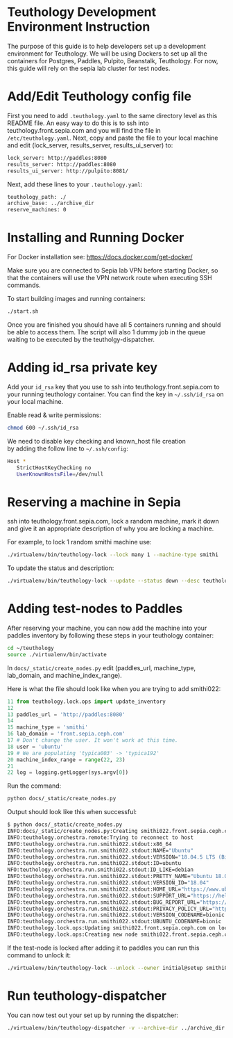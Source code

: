 # Teuthology Development Environment Instruction

The purpose of this guide is to help developers set
up a development environment for Teuthology. We will be using 
Dockers to set up all the containers for
Postgres, Paddles, Pulpito, Beanstalk, Teuthology.
For now, this guide will rely on the sepia lab cluster
for test nodes.

# Add/Edit Teuthology config file

First you need to add `.teuthology.yaml`
to the same directory level as this 
README file. An easy way to do this is to
ssh into teuthology.front.sepia.com and you will
find the file in `/etc/teuthology.yaml`. Next,
copy and paste the file to your local machine
and edit (lock_server, results_server, results_ui_server) to:

```bash
lock_server: http://paddles:8080
results_server: http://paddles:8080
results_ui_server: http://pulpito:8081/
```

Next, add these lines to your `.teuthology.yaml`:
```bash
teuthology_path: ./
archive_base: ../archive_dir
reserve_machines: 0
```

# Installing and Running Docker

For Docker installation see: 
https://docs.docker.com/get-docker/

Make sure you are connected to Sepia lab VPN
before starting Docker, so that the containers
will use the VPN network route when executing
SSH commands.

To start building images and running containers:
```bash
./start.sh
```

Once you are finished you should have all 5 containers running
and should be able to access them. The script will also 1 dummy
job in the queue waiting to be executed by the teutholgy-dispatcher.

# Adding id_rsa private key

Add your `id_rsa` key that you use to
ssh into teuthology.front.sepia.com to your running 
teuthology container. You can find the key in
`~/.ssh/id_rsa` on your local machine.

Enable read & write permissions:
```bash
chmod 600 ~/.ssh/id_rsa
```

We need to disable key checking and known_host file creation\
by adding the follow line to `~/.ssh/config`:

```bash
Host *
   StrictHostKeyChecking no
   UserKnownHostsFile=/dev/null
```

# Reserving a machine in Sepia

ssh into teuthology.front.sepia.com,
lock a random machine, mark it down and give it an 
appropriate description of why you are locking a machine.

For example, to lock 1 random smithi machine use:
```bash
./virtualenv/bin/teuthology-lock --lock many 1 --machine-type smithi
```

To update the status and description:
```bash
./virtualenv/bin/teuthology-lock --update --status down --desc teuthology-dev-testing smithi022
```

# Adding test-nodes to Paddles

After reserving your machine, you can now add the machine
into your paddles inventory by following these steps
in your teuthology container:

```bash
cd ~/teuthology
source ./virtualenv/bin/activate
```

In `docs/_static/create_nodes.py`
edit (paddles_url, machine_type, lab_domain, and machine_index_range).

Here is what the file should look like when you are trying to add smithi022:
```python
11 from teuthology.lock.ops import update_inventory
12 
13 paddles_url = 'http://paddles:8080'
14 
15 machine_type = 'smithi'
16 lab_domain = 'front.sepia.ceph.com'
17 # Don't change the user. It won't work at this time.
18 user = 'ubuntu'
19 # We are populating 'typica003' -> 'typica192'
20 machine_index_range = range(22, 23)
21 
22 log = logging.getLogger(sys.argv[0])
```

Run the command:
```bash
python docs/_static/create_nodes.py
```
Output should look like this when successful:

```bash
$ python docs/_static/create_nodes.py
INFO:docs/_static/create_nodes.py:Creating smithi022.front.sepia.ceph.com
INFO:teuthology.orchestra.remote:Trying to reconnect to host
INFO:teuthology.orchestra.run.smithi022.stdout:x86_64
INFO:teuthology.orchestra.run.smithi022.stdout:NAME="Ubuntu"
INFO:teuthology.orchestra.run.smithi022.stdout:VERSION="18.04.5 LTS (Bionic Beaver)"
INFO:teuthology.orchestra.run.smithi022.stdout:ID=ubuntu
NFO:teuthology.orchestra.run.smithi022.stdout:ID_LIKE=debian
INFO:teuthology.orchestra.run.smithi022.stdout:PRETTY_NAME="Ubuntu 18.04.5 LTS"
INFO:teuthology.orchestra.run.smithi022.stdout:VERSION_ID="18.04"
INFO:teuthology.orchestra.run.smithi022.stdout:HOME_URL="https://www.ubuntu.com/"
INFO:teuthology.orchestra.run.smithi022.stdout:SUPPORT_URL="https://help.ubuntu.com/"
INFO:teuthology.orchestra.run.smithi022.stdout:BUG_REPORT_URL="https://bugs.launchpad.net/ubuntu/"
INFO:teuthology.orchestra.run.smithi022.stdout:PRIVACY_POLICY_URL="https://www.ubuntu.com/legal/terms-and-policies/privacy-policy"
INFO:teuthology.orchestra.run.smithi022.stdout:VERSION_CODENAME=bionic
INFO:teuthology.orchestra.run.smithi022.stdout:UBUNTU_CODENAME=bionic
INFO:teuthology.lock.ops:Updating smithi022.front.sepia.ceph.com on lock server
INFO:teuthology.lock.ops:Creating new node smithi022.front.sepia.ceph.com on lock server
```
If the test-node is locked after adding it to paddles you can run this command to unlock it:

```bash
./virtualenv/bin/teuthology-lock --unlock --owner initial@setup smithi022
```

# Run teuthology-dispatcher

You can now test out your set up by running the dispatcher:

```bash
./virtualenv/bin/teuthology-dispatcher -v --archive-dir ../archive_dir  --log-dir log --machine-type smithi
```